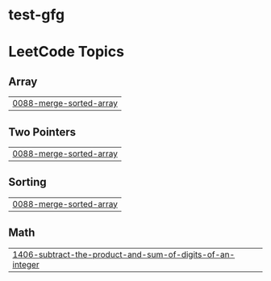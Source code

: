 # test-gfg
<!---LeetCode Topics Start-->
# LeetCode Topics
## Array
|  |
| ------- |
| [0088-merge-sorted-array](https://github.com/Deeptishubha/test-gfg/tree/master/0088-merge-sorted-array) |
## Two Pointers
|  |
| ------- |
| [0088-merge-sorted-array](https://github.com/Deeptishubha/test-gfg/tree/master/0088-merge-sorted-array) |
## Sorting
|  |
| ------- |
| [0088-merge-sorted-array](https://github.com/Deeptishubha/test-gfg/tree/master/0088-merge-sorted-array) |
## Math
|  |
| ------- |
| [1406-subtract-the-product-and-sum-of-digits-of-an-integer](https://github.com/Deeptishubha/test-gfg/tree/master/1406-subtract-the-product-and-sum-of-digits-of-an-integer) |
<!---LeetCode Topics End-->
